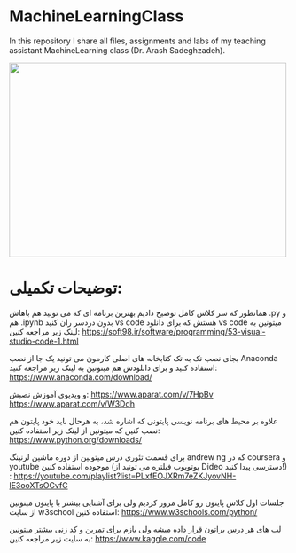 # MachineLearningClass
In this repository I share all files, assignments and labs of my teaching assistant MachineLearning class (Dr. ‪Arash Sadeghzadeh).

<img src="https://user-images.githubusercontent.com/100838219/220181082-841704a6-49d6-4f2b-814c-e04add11b309.png" width="500" height="350" />



# توضیحات تکمیلی:

همانطور که سر کلاس کامل توضیح دادیم بهترین برنامه ای که می تونید هم باهاش .py و هم .ipynb بدون دردسر ران کنید vs code هستش که برای دانلود vs code میتونین به لینک زیر مراجعه کنین:
https://soft98.ir/software/programming/53-visual-studio-code-1.html

بجای نصب تک به تک کتابخانه های اصلی کارمون می تونید یک جا از نصب Anaconda استفاده کنید و برای دانلودش هم میتونین به لینک زیر مراجعه کنید:
https://www.anaconda.com/download/

و ویدیوی آموزش نصبش:
https://www.aparat.com/v/7HpBv
https://www.aparat.com/v/W3Ddh

علاوه بر محیط های برنامه نویسی پایتونی که اشاره شد، به هرحال باید خود پایتون هم نصب کنین که میتونین از لینک زیر استفاده کنین:
https://www.python.org/downloads/

برای قسمت تئوری درس میتونین از دوره ماشین لرنینگ andrew ng که در coursera و youtube موجوده استفاده کنین (یوتویوب فیلتره می تونید از Dideo دسترسی پیدا کنید!) :
https://youtube.com/playlist?list=PLxfEOJXRm7eZKJyovNH-lE3ooXTsOCvfC

جلسات اول کلاس پایتون رو کامل مرور کردیم ولی برای آشنایی بیشتر با پایتون میتونین از سایت w3school استفاده کنین:
https://www.w3schools.com/python/

لب های هر درس براتون قرار داده میشه ولی بازم برای تمرین و کد زنی بیشتر میتونین به سایت زیر مراجعه کنین:
https://www.kaggle.com/code
